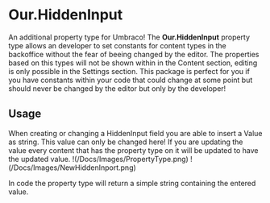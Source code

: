 # Our.HiddenInput
An additional property type for Umbraco!
The **Our.HiddenInput** property type allows an developer to set constants for content types in the backoffice without the fear of beeing changed by the editor.
The properties based on this types will not be shown within in the Content section, editing is only possible in the Settings section.
This package is perfect for you if you have constants within your code that could change at some point but should never be changed by the editor but only by the developer!

## Usage
When creating or changing a HiddenInput field you are able to insert a Value as string. This value can only be changed here!
If you are updating the value every content that has the property type on it will be updated to have the updated value.
!(/Docs/Images/PropertyType.png) !(/Docs/Images/NewHiddenInport.png) 

In code the property type will return a simple string containing the entered value.
